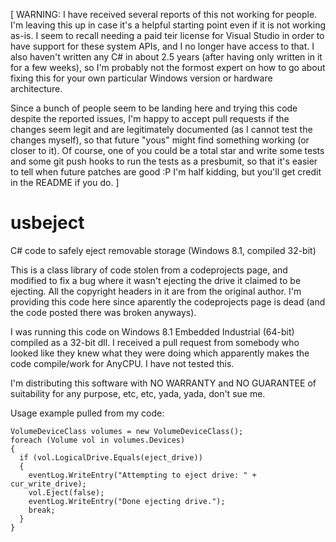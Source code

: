 [ WARNING: I have received several reports of this not working for people. I'm leaving this up in case it's a helpful starting point even if it is not working as-is. I seem to recall needing a paid teir license for Visual Studio in order to have support for these system APIs, and I no longer have access to that. I also haven't written any C# in about 2.5 years (after having only written in it for a few weeks), so I'm probably not the formost expert on how to go about fixing this for your own particular Windows version or hardware architecture. 

Since a bunch of people seem to be landing here and trying this code despite the reported issues, I'm happy to accept pull requests if the changes seem legit and are legitimately documented (as I cannot test the changes myself), so that future "yous" might find something working (or closer to it). Of course, one of you could be a total star and write some tests and some git push hooks to run the tests as a presbumit, so that it's easier to tell when future patches are good :P I'm half kidding, but you'll get credit in the README if you do. ]

# usbeject
C# code to safely eject removable storage (Windows 8.1, compiled 32-bit)

This is a class library of code stolen from a codeprojects page, and modified to fix a bug where it wasn't ejecting the drive it
claimed to be ejecting. All the copyright headers in it are from the original author. I'm providing this code here since aparently
the codeprojects page is dead (and the code posted there was broken anyways). 

I was running this code on Windows 8.1 Embedded Industrial (64-bit) compiled as a 32-bit dll. I received a pull request from somebody who looked like they knew what they were doing which apparently makes the code compile/work for AnyCPU. I have not tested this.

I'm distributing this software with NO WARRANTY and NO GUARANTEE of suitability for any purpose, etc, etc, yada, yada, don't sue me.

Usage example pulled from my code:

    VolumeDeviceClass volumes = new VolumeDeviceClass();
    foreach (Volume vol in volumes.Devices)
    {
      if (vol.LogicalDrive.Equals(eject_drive))
      {
        eventLog.WriteEntry("Attempting to eject drive: " + cur_write_drive);
        vol.Eject(false);
        eventLog.WriteEntry("Done ejecting drive.");
        break;
      }
    }
